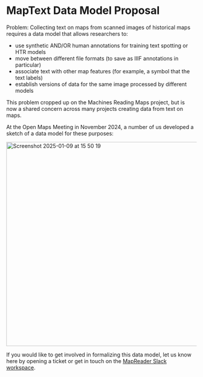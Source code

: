 # MapText Data Model Proposal

Problem: Collecting text on maps from scanned images of historical maps requires a data model that allows researchers to:
- use synthetic AND/OR human annotations for training text spotting or HTR models
- move between different file formats (to save as IIIF annotations in particular)
- associate text with other map features (for example, a symbol that the text labels)
- establish versions of data for the same image processed by different models

This problem cropped up on the Machines Reading Maps project, but is now a shared concern across many projects creating data from text on maps.

At the Open Maps Meeting in November 2024, a number of us developed a sketch of a data model for these purposes:

<img width="539" alt="Screenshot 2025-01-09 at 15 50 19" src="https://github.com/user-attachments/assets/0840a1cd-5ab8-40c4-b0e5-f7e222803580" />

If you would like to get involved in formalizing this data model, let us know here by opening a ticket or get in touch on the [MapReader Slack workspace](https://docs.google.com/forms/d/e/1FAIpQLSd6_eB6VD9DAWWd5u-g1wyhmt9uC1PFROL2_KQ2IVqc3_cBUw/viewform).

